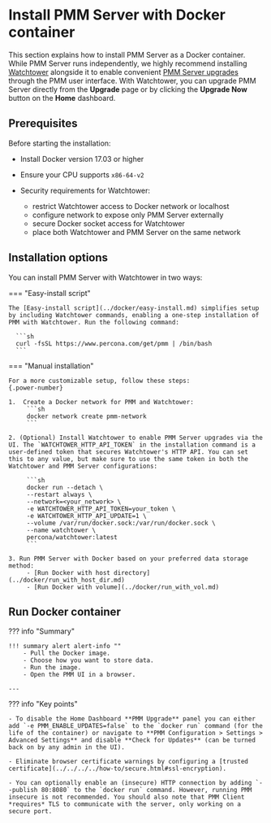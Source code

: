 # Install PMM Server with Docker container

This section explains how to install PMM Server as a Docker container. While PMM Server runs independently, we highly recommend installing [Watchtower](https://containrrr.dev/watchtower/) alongside it to enable convenient [PMM Server upgrades](../../../../pmm-upgrade/ui_upgrade.md) through the PMM user interface. With Watchtower, you can upgrade PMM Server directly from the **Upgrade** page or by clicking the **Upgrade Now** button on the **Home** dashboard.

## Prerequisites

Before starting the installation:

- Install Docker version 17.03 or higher
- Ensure your CPU supports `x86-64-v2`
- Security requirements for Watchtower:

    - restrict Watchtower access to Docker network or localhost
    - configure network to expose only PMM Server externally
    - secure Docker socket access for Watchtower
    - place both Watchtower and PMM Server on the same network

## Installation options

You can install PMM Server with Watchtower in two ways:


=== "Easy-install script"

    The [Easy-install script](../docker/easy-install.md) simplifies setup by including Watchtower commands, enabling a one-step installation of PMM with Watchtower. Run the following command:

      ```sh
      curl -fsSL https://www.percona.com/get/pmm | /bin/bash
      ```

=== "Manual installation"

    For a more customizable setup, follow these steps:
    {.power-number}

    1.  Create a Docker network for PMM and Watchtower:
         ```sh
         docker network create pmm-network
         ```

    2. (Optional) Install Watchtower to enable PMM Server upgrades via the UI. The `WATCHTOWER_HTTP_API_TOKEN` in the installation command is a user-defined token that secures Watchtower's HTTP API. You can set this to any value, but make sure to use the same token in both the Watchtower and PMM Server configurations:

         ```sh  
         docker run --detach \
         --restart always \
         --network=<your_network> \
         -e WATCHTOWER_HTTP_API_TOKEN=your_token \
         -e WATCHTOWER_HTTP_API_UPDATE=1 \
         --volume /var/run/docker.sock:/var/run/docker.sock \
         --name watchtower \
         percona/watchtower:latest
         ```

    3. Run PMM Server with Docker based on your preferred data storage method:
         - [Run Docker with host directory](../docker/run_with_host_dir.md)
         - [Run Docker with volume](../docker/run_with_vol.md)


## Run Docker container

??? info "Summary"

    !!! summary alert alert-info ""
        - Pull the Docker image.
        - Choose how you want to store data.
        - Run the image.
        - Open the PMM UI in a browser.

    ---
??? info "Key points"

    - To disable the Home Dashboard **PMM Upgrade** panel you can either add `-e PMM_ENABLE_UPDATES=false` to the `docker run` command (for the life of the container) or navigate to **PMM Configuration > Settings > Advanced Settings** and disable **Check for Updates** (can be turned back on by any admin in the UI).

    - Eliminate browser certificate warnings by configuring a [trusted certificate](../../../../how-to/secure.html#ssl-encryption).

    - You can optionally enable an (insecure) HTTP connection by adding `--publish 80:8080` to the `docker run` command. However, running PMM insecure is not recommended. You should also note that PMM Client *requires* TLS to communicate with the server, only working on a secure port.
